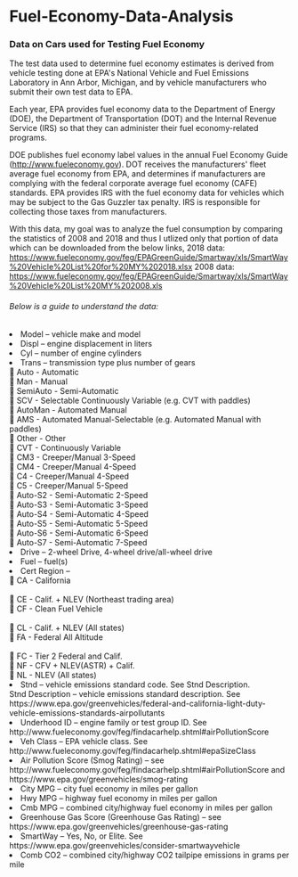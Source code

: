 # Fuel-Economy-Data-Analysis

### Data on Cars used for Testing Fuel Economy

The test data used to determine fuel economy estimates is derived from vehicle testing done at EPA's National Vehicle and Fuel Emissions Laboratory in Ann Arbor, Michigan, and by vehicle manufacturers who submit their own test data to EPA.

Each year, EPA provides fuel economy data to the Department of Energy (DOE), the Department of Transportation (DOT) and the Internal Revenue Service (IRS) so that they can administer their fuel economy-related programs.

DOE publishes fuel economy label values in the annual Fuel Economy Guide (http://www.fueleconomy.gov).
DOT receives the manufacturers' fleet average fuel economy from EPA, and determines if manufacturers are complying with the federal corporate average fuel economy (CAFE) standards.
EPA provides IRS with the fuel economy data for vehicles which may be subject to the Gas Guzzler tax penalty. IRS is responsible for collecting those taxes from manufacturers. 

With this data, my goal was to analyze the fuel consumption by comparing the statistics of 2008 and 2018 and thus I utlized only that portion of data which can be downloaded from the below links,
2018 data: https://www.fueleconomy.gov/feg/EPAGreenGuide/Smartway/xls/SmartWay%20Vehicle%20List%20for%20MY%202018.xlsx
2008 data: https://www.fueleconomy.gov/feg/EPAGreenGuide/Smartway/xls/SmartWay%20Vehicle%20List%20MY%202008.xls

###### Below is a guide to understand the data:

<li> Model – vehicle make and model<br>
<li> Displ – engine displacement in liters<br>
<li> Cyl – number of engine cylinders<br>
<li> Trans – transmission type plus number of gears<br>
 Auto - Automatic<br>
 Man - Manual<br>
 SemiAuto - Semi-Automatic<br>
 SCV - Selectable Continuously Variable (e.g. CVT with paddles)<br>
 AutoMan - Automated Manual<br>
 AMS - Automated Manual-Selectable (e.g. Automated Manual with paddles)<br>
 Other - Other<br>
 CVT - Continuously Variable<br>
 CM3 - Creeper/Manual 3-Speed<br>
 CM4 - Creeper/Manual 4-Speed<br>
 C4 - Creeper/Manual 4-Speed<br>
 C5 - Creeper/Manual 5-Speed<br>
 Auto-S2 - Semi-Automatic 2-Speed<br>
 Auto-S3 - Semi-Automatic 3-Speed<br>
 Auto-S4 - Semi-Automatic 4-Speed<br>
 Auto-S5 - Semi-Automatic 5-Speed<br>
 Auto-S6 - Semi-Automatic 6-Speed<br>
 Auto-S7 - Semi-Automatic 7-Speed<br>
<li> Drive – 2-wheel Drive, 4-wheel drive/all-wheel drive<br>
<li> Fuel – fuel(s)<br>
<li> Cert Region –<br>
 CA - California<br><br>
 CE - Calif. + NLEV (Northeast trading area)<br>
 CF - Clean Fuel Vehicle<br><br>
 CL - Calif. + NLEV (All states)<br>
 FA - Federal All Altitude<br><br>
 FC - Tier 2 Federal and Calif.<br>
 NF - CFV + NLEV(ASTR) + Calif.<br>
 NL - NLEV (All states)<br>
<li> Stnd – vehicle emissions standard code. See Stnd Description.<br>
Stnd Description – vehicle emissions standard description. See
https://www.epa.gov/greenvehicles/federal-and-california-light-duty-vehicle-emissions-standards-airpollutants<br>
<li> Underhood ID – engine family or test group ID. See
http://www.fueleconomy.gov/feg/findacarhelp.shtml#airPollutionScore<br>
<li> Veh Class – EPA vehicle class. See http://www.fueleconomy.gov/feg/findacarhelp.shtml#epaSizeClass<br>
<li> Air Pollution Score (Smog Rating) – see
http://www.fueleconomy.gov/feg/findacarhelp.shtml#airPollutionScore and https://www.epa.gov/greenvehicles/smog-rating<br>
<li> City MPG – city fuel economy in miles per gallon<br>
<li> Hwy MPG – highway fuel economy in miles per gallon<br>
<li> Cmb MPG – combined city/highway fuel economy in miles per gallon<br>
<li> Greenhouse Gas Score (Greenhouse Gas Rating) – see
https://www.epa.gov/greenvehicles/greenhouse-gas-rating<br>
<li> SmartWay – Yes, No, or Elite. See https://www.epa.gov/greenvehicles/consider-smartwayvehicle<br>
<li> Comb CO2 – combined city/highway CO2 tailpipe emissions in grams per mile
